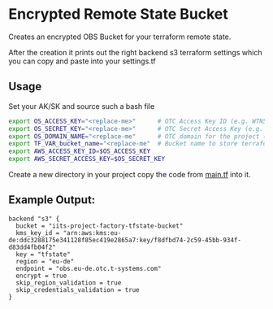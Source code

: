 # Encrypted Remote State Bucket

Creates an encrypted OBS Bucket for your terraform remote state.

After the creation it prints out the right backend s3 terraform settings which you can copy
and paste into your settings.tf

## Usage

Set your AK/SK and source such a bash file

```bash
export OS_ACCESS_KEY="<replace-me>"      # OTC Access Key ID (e.g. WTN5W8OLNKNJKVFVCY01)
export OS_SECRET_KEY="<replace-me>"      # OTC Secret Access Key (e.g. aFrR9bt7hXGIVbDcO73cnAlpUla06xZ4nytPOQZF)
export OS_DOMAIN_NAME="<replace-me"      # OTC domain for the project (e.g. OTC-EU-DE-00000000001000012345)
export TF_VAR_bucket_name="<replace-me"  # Bucket name to store terraform state (e.g iits-project-factory-tfstate-bucket)
export AWS_ACCESS_KEY_ID=$OS_ACCESS_KEY
export AWS_SECRET_ACCESS_KEY=$OS_SECRET_KEY
```

Create a new directory in your project copy the code from [main.tf](./main.tf) into it.

## Example Output:
```hcl
backend "s3" {
  bucket = "iits-project-factory-tfstate-bucket"
  kms_key_id = "arn:aws:kms:eu-de:ddc3288175e341128f85ec419e2865a7:key/f8dfbd74-2c59-45bb-934f-d83dd4fb04f2"
  key = "tfstate"
  region = "eu-de"
  endpoint = "obs.eu-de.otc.t-systems.com"
  encrypt = true
  skip_region_validation = true
  skip_credentials_validation = true
}
```